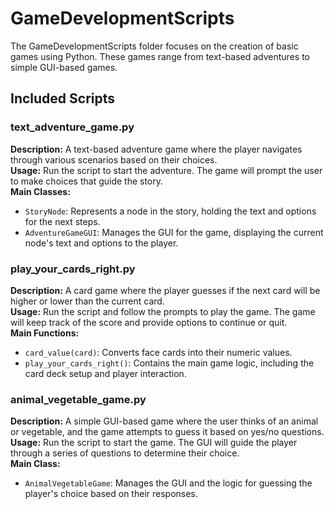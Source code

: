 # GameDevelopmentScripts

The GameDevelopmentScripts folder focuses on the creation of basic games using Python. These games range from text-based adventures to simple GUI-based games.

## Included Scripts

### text_adventure_game.py
**Description:** A text-based adventure game where the player navigates through various scenarios based on their choices.  
**Usage:** Run the script to start the adventure. The game will prompt the user to make choices that guide the story.  
**Main Classes:**
- `StoryNode`: Represents a node in the story, holding the text and options for the next steps.
- `AdventureGameGUI`: Manages the GUI for the game, displaying the current node's text and options to the player.

### play_your_cards_right.py
**Description:** A card game where the player guesses if the next card will be higher or lower than the current card.  
**Usage:** Run the script and follow the prompts to play the game. The game will keep track of the score and provide options to continue or quit.  
**Main Functions:**
- `card_value(card)`: Converts face cards into their numeric values.
- `play_your_cards_right()`: Contains the main game logic, including the card deck setup and player interaction.

### animal_vegetable_game.py
**Description:** A simple GUI-based game where the user thinks of an animal or vegetable, and the game attempts to guess it based on yes/no questions.  
**Usage:** Run the script to start the game. The GUI will guide the player through a series of questions to determine their choice.  
**Main Class:**
- `AnimalVegetableGame`: Manages the GUI and the logic for guessing the player's choice based on their responses.
